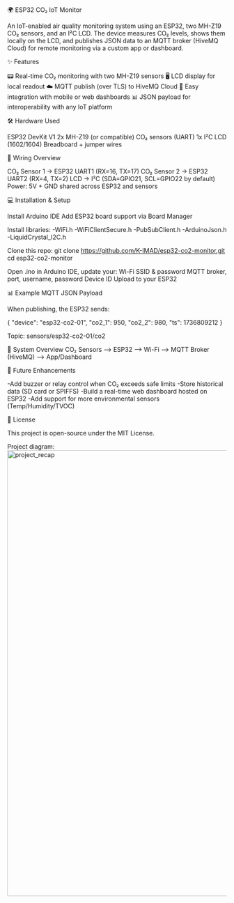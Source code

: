 🌍 ESP32 CO₂ IoT Monitor

An IoT-enabled air quality monitoring system using an ESP32, two MH-Z19 CO₂ sensors, and an I²C LCD.
The device measures CO₂ levels, shows them locally on the LCD, and publishes JSON data to an MQTT broker (HiveMQ Cloud) for remote monitoring via a custom app or dashboard.

✨ Features

📟 Real-time CO₂ monitoring with two MH-Z19 sensors
🖥️ LCD display for local readout
☁️ MQTT publish (over TLS) to HiveMQ Cloud
📱 Easy integration with mobile or web dashboards
📊 JSON payload for interoperability with any IoT platform

🛠️ Hardware Used

ESP32 DevKit V1
2x MH-Z19 (or compatible) CO₂ sensors (UART)
1x I²C LCD (1602/1604)
Breadboard + jumper wires

📐 Wiring Overview

CO₂ Sensor 1 → ESP32 UART1 (RX=16, TX=17)
CO₂ Sensor 2 → ESP32 UART2 (RX=4, TX=2)
LCD → I²C (SDA=GPIO21, SCL=GPIO22 by default)
Power: 5V + GND shared across ESP32 and sensors

💻 Installation & Setup

Install Arduino IDE
Add ESP32 board support via Board Manager

Install libraries:
-WiFi.h
-WiFiClientSecure.h
-PubSubClient.h
-ArduinoJson.h
-LiquidCrystal_I2C.h

Clone this repo:
      git clone https://github.com/K-IMAD/esp32-co2-monitor.git
      cd esp32-co2-monitor

Open .ino in Arduino IDE, update your:
Wi-Fi SSID & password
MQTT broker, port, username, password
Device ID
Upload to your ESP32

📊 Example MQTT JSON Payload

When publishing, the ESP32 sends:

{
  "device": "esp32-co2-01",
  "co2_1": 950,
  "co2_2": 980,
  "ts": 1736809212
}


Topic:
sensors/esp32-co2-01/co2

📸 System Overview
      CO₂ Sensors --> ESP32 --> Wi-Fi --> MQTT Broker (HiveMQ) --> App/Dashboard

🚀 Future Enhancements

-Add buzzer or relay control when CO₂ exceeds safe limits
-Store historical data (SD card or SPIFFS)
-Build a real-time web dashboard hosted on ESP32
-Add support for more environmental sensors (Temp/Humidity/TVOC)

📄 License

This project is open-source under the MIT License.

Project diagram:
<img width="1536" height="1024" alt="project_recap" src="https://github.com/user-attachments/assets/e381ee2c-226f-4c7f-b6d0-e2d0b15bc669" />


